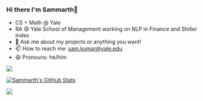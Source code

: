### Hi there I'm Sammarth👋

- CS + Math @ Yale
- RA @ Yale School of Management working on NLP in Finance and Shiller Index
- 💬 Ask me about my projects or anything you want!
- 📫 How to reach me: sam.kumar@yale.edu
- 😄 Pronouns: he/him

![](https://komarev.com/ghpvc/?username=sammarth-k&label=Profile%20views&color=0e75b6&style=flat)

[![Sammarth's GitHub Stats](https://github-readme-stats.vercel.app/api?username=sammarth-k&theme=dark&show_icons=true&count_private=true)](https://github.com/sammarth-k/github-readme-stats)
  
<img src="https://github-readme-streak-stats.herokuapp.com/?user=sammarth-k&theme=dark">
 
